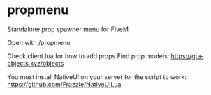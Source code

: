 # propmenu
Standalone prop spawner menu for FiveM

Open with /propmenu

Check client.lua for how to add props
Find prop models: https://gta-objects.xyz/objects

You must install NativeUI on your server for the script to work: https://github.com/FrazzIe/NativeUILua
